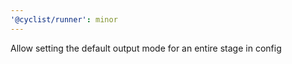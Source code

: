 ```yaml
---
'@cyclist/runner': minor
---
```


Allow setting the default output mode for an entire stage in config
